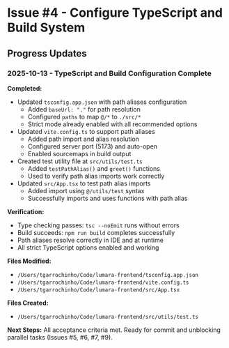 # Issue #4 - Configure TypeScript and Build System

## Progress Updates

### 2025-10-13 - TypeScript and Build Configuration Complete

**Completed:**
- Updated `tsconfig.app.json` with path aliases configuration
  - Added `baseUrl: "."` for path resolution
  - Configured `paths` to map `@/*` to `./src/*`
  - Strict mode already enabled with all recommended options
- Updated `vite.config.ts` to support path aliases
  - Added path import and alias resolution
  - Configured server port (5173) and auto-open
  - Enabled sourcemaps in build output
- Created test utility file at `src/utils/test.ts`
  - Added `testPathAlias()` and `greet()` functions
  - Used to verify path alias imports work correctly
- Updated `src/App.tsx` to test path alias imports
  - Added import using `@/utils/test` syntax
  - Successfully imports and uses functions with path alias

**Verification:**
- Type checking passes: `tsc --noEmit` runs without errors
- Build succeeds: `npm run build` completes successfully
- Path aliases resolve correctly in IDE and at runtime
- All strict TypeScript options enabled and working

**Files Modified:**
- `/Users/tgarrochinho/Code/lumara-frontend/tsconfig.app.json`
- `/Users/tgarrochinho/Code/lumara-frontend/vite.config.ts`
- `/Users/tgarrochinho/Code/lumara-frontend/src/App.tsx`

**Files Created:**
- `/Users/tgarrochinho/Code/lumara-frontend/src/utils/test.ts`

**Next Steps:**
All acceptance criteria met. Ready for commit and unblocking parallel tasks (Issues #5, #6, #7, #9).

